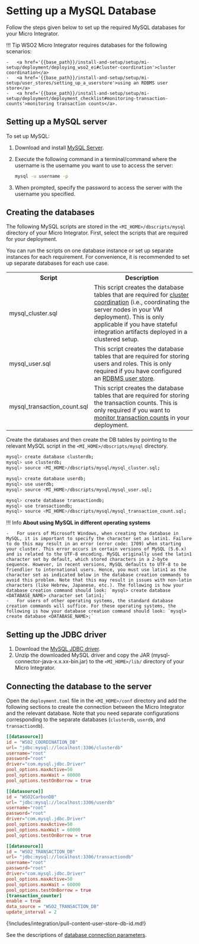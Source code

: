 # Setting up a MySQL Database

Follow the steps given below to set up the required MySQL databases for your Micro Integrator.

!!! Tip
	WSO2 Micro Integrator requires databases for the following scenarios: 

	-	<a href='{{base_path}}/install-and-setup/setup/mi-setup/deployment/deploying_wso2_ei#cluster-coordination'>cluster coordination</a>
    -	<a href='{{base_path}}/install-and-setup/setup/mi-setup/user_stores/setting_up_a_userstore'>using an RDBMS user store</a>
    -	<a href='{{base_path}}/install-and-setup/setup/mi-setup/deployment/deployment_checklist#monitoring-transaction-counts'>monitoring transaction counts</a>.

## Setting up a MySQL server

To set up MySQL:

1. Download and install [MySQL Server](http://dev.mysql.com/downloads/).
2. Execute the following command in a terminal/command where the username is the username you want to use to access the server:

	 ```bash
	 mysql -u username -p
	 ```

3. When prompted, specify the password to access the server with the username you specified.

## Creating the databases

The following MySQL scripts are stored in the `<MI_HOME>/dbscripts/mysql` directory of your Micro Integrator. First, select the scripts that are required for your deployment.

You can run the scripts on one database instance or set up separate instances for each requirement. For convenience, it is recommended to set up separate databases for each use case.

<table>
	<tr>
		<th>Script</th>
		<th>Description</th>
	</tr>
	<tr>
		<td>mysql_cluster.sql</td>
		<td>This script creates the database tables that are required for <a href='{{base_path}}/install-and-setup/setup/mi-setup/deployment/deploying_wso2_ei/#cluster-coordination'>cluster coordination</a> (i.e., coordinating the server nodes in your VM deployment). This is only applicable if you have stateful integration artifacts deployed in a clustered setup.
		</td>
	</tr>
	<tr>
		<td>mysql_user.sql</td>
		<td>This script creates the database tables that are required for storing users and roles. This is only required if you have configured an <a href='{{base_path}}/install-and-setup/setup/mi-setup/user_stores/setting_up_a_userstore'>RDBMS user store</a>.</td>
	</tr>
	<tr>
		<td>mysql_transaction_count.sql</td>
		<td>This script creates the database tables that are required for storing the transaction counts. This is only required if you want to <a href='{{base_path}}/install-and-setup/setup/mi-setup/deployment/deployment_checklist/#monitoring-transaction-counts'>monitor transaction counts</a> in your deployment.</td>
	</tr>
</table>

Create the databases and then create the DB tables by pointing to the relevant MySQL script in the `<MI_HOME>/dbscripts/mysql` directory.

```bash tab='Cluster Coordination DB'
mysql> create database clusterdb;
mysql> use clusterdb;
mysql> source <MI_HOME>/dbscripts/mysql/mysql_cluster.sql;
```

```bash tab='User Store DB'
mysql> create database userdb;
mysql> use userdb;
mysql> source <MI_HOME>/dbscripts/mysql/mysql_user.sql;
```

```bash tab='Transaction Counter DB'
mysql> create database transactiondb;
mysql> use transactiondb;
mysql> source <MI_HOME>/dbscripts/mysql/mysql_transaction_count.sql;
```

!!! Info
	**About using MySQL in different operating systems**

	-	For users of Microsoft Windows, when creating the database in MySQL, it is important to specify the character set as latin1. Failure to do this may result in an error (error code: 1709) when starting your cluster. This error occurs in certain versions of MySQL (5.6.x) and is related to the UTF-8 encoding. MySQL originally used the latin1 character set by default, which stored characters in a 2-byte sequence. However, in recent versions, MySQL defaults to UTF-8 to be friendlier to international users. Hence, you must use latin1 as the character set as indicated below in the database creation commands to avoid this problem. Note that this may result in issues with non-latin characters (like Hebrew, Japanese, etc.). The following is how your database creation command should look: `mysql> create database <DATABASE_NAME> character set latin1;`
	-	For users of other operating systems, the standard database creation commands will suffice. For these operating systems, the following is how your database creation command should look: `mysql> create database <DATABASE_NAME>;`

## Setting up the JDBC driver

1. Download the [MySQL JDBC driver](http://dev.mysql.com/downloads/connector/j/).
2. Unzip the downloaded MySQL driver and copy the JAR (mysql-connector-java-x.x.xx-bin.jar) to the `<MI_HOME>/lib/` directory of your Micro Integrator.

## Connecting the database to the server

Open the `deployment.toml` file in the `<MI_HOME>/conf` directory and add the following sections to create the connection between the Micro Integrator and the relevant database. Note that you need separate configurations corresponding to the separate databases (`clusterdb`, `userdb`, and `transactiondb`).

```toml tab='Cluster Coordination Connection'
[[datasource]]
id = "WSO2_COORDINATION_DB"
url= "jdbc:mysql://localhost:3306/clusterdb"
username="root"
password="root"
driver="com.mysql.jdbc.Driver"
pool_options.maxActive=50
pool_options.maxWait = 60000
pool_options.testOnBorrow = true
```

```toml tab='User Store DB Connection'
[[datasource]]
id = "WSO2CarbonDB"
url= "jdbc:mysql://localhost:3306/userdb"
username="root"
password="root"
driver="com.mysql.jdbc.Driver"
pool_options.maxActive=50
pool_options.maxWait = 60000
pool_options.testOnBorrow = true
```

```toml tab='Transaction Counter DB Connection'
[[datasource]]
id = "WSO2_TRANSACTION_DB"
url= "jdbc:mysql://localhost:3306/transactiondb"
username="root"
password="root"
driver="com.mysql.jdbc.Driver"
pool_options.maxActive=50
pool_options.maxWait = 60000
pool_options.testOnBorrow = true
[transaction_counter]
enable = true
data_source = "WSO2_TRANSACTION_DB"
update_interval = 2
```

{!includes/integration/pull-content-user-store-db-id.md!}

See the descriptions of [database connection parameters]({{base_path}}/reference/config-catalog-mi/#database-connection).